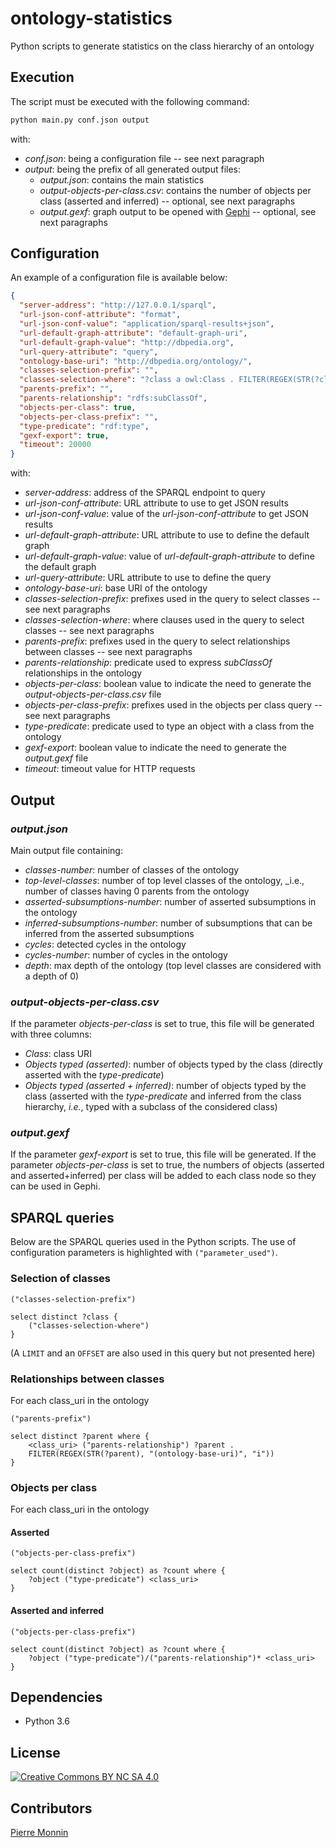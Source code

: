 # ontology-statistics

Python scripts to generate statistics on the class hierarchy of an ontology

## Execution

The script must be executed with the following command:

```bash
python main.py conf.json output
```

with:

* _conf.json_: being a configuration file -- see next paragraph
* _output_: being the prefix of all generated output files:
    * _output.json_: contains the main statistics
    * _output-objects-per-class.csv_: contains the number of objects per class (asserted and inferred) -- optional, 
    see next paragraphs
    * _output.gexf_: graph output to be opened with [Gephi](https://gephi.org/) -- optional, see next paragraphs

## Configuration

An example of a configuration file is available below:

```json
{
  "server-address": "http://127.0.0.1/sparql",
  "url-json-conf-attribute": "format",
  "url-json-conf-value": "application/sparql-results+json",
  "url-default-graph-attribute": "default-graph-uri",
  "url-default-graph-value": "http://dbpedia.org",
  "url-query-attribute": "query",
  "ontology-base-uri": "http://dbpedia.org/ontology/",
  "classes-selection-prefix": "",
  "classes-selection-where": "?class a owl:Class . FILTER(REGEX(STR(?class), \"http://dbpedia.org/ontology/\", \"i\")) .",
  "parents-prefix": "",
  "parents-relationship": "rdfs:subClassOf",
  "objects-per-class": true,
  "objects-per-class-prefix": "",
  "type-predicate": "rdf:type",
  "gexf-export": true,
  "timeout": 20000
}
```

with:

* _server-address_: address of the SPARQL endpoint to query
* _url-json-conf-attribute_: URL attribute to use to get JSON results
* _url-json-conf-value_: value of the _url-json-conf-attribute_ to get JSON results
* _url-default-graph-attribute_: URL attribute to use to define the default graph
* _url-default-graph-value_: value of _url-default-graph-attribute_ to define the default graph
* _url-query-attribute_: URL attribute to use to define the query
* _ontology-base-uri_: base URI of the ontology
* _classes-selection-prefix_: prefixes used in the query to select classes -- see next paragraphs
* _classes-selection-where_: where clauses used in the query to select classes -- see next paragraphs
* _parents-prefix_: prefixes used in the query to select relationships between classes -- see next paragraphs
* _parents-relationship_: predicate used to express _subClassOf_ relationships in the ontology
* _objects-per-class_: boolean value to indicate the need to generate the _output-objects-per-class.csv_ file
* _objects-per-class-prefix_: prefixes used in the objects per class query -- see next paragraphs
* _type-predicate_: predicate used to type an object with a class from the ontology
* _gexf-export_: boolean value to indicate the need to generate the _output.gexf_ file
* _timeout_: timeout value for HTTP requests

## Output

### _output.json_

Main output file containing:

* _classes-number_: number of classes of the ontology
* _top-level-classes_: number of top level classes of the ontology, _i.e., number of classes having 0 parents from the 
ontology
* _asserted-subsumptions-number_: number of asserted subsumptions in the ontology
* _inferred-subsumptions-number_: number of subsumptions that can be inferred from the asserted subsumptions
* _cycles_: detected cycles in the ontology
* _cycles-number_: number of cycles in the ontology
* _depth_: max depth of the ontology (top level classes are considered with a depth of 0)


### _output-objects-per-class.csv_

If the parameter _objects-per-class_ is set to true, this file will be generated with three columns:
 
* _Class_: class URI
* _Objects typed (asserted)_: number of objects typed by the class (directly asserted with the _type-predicate_)
* _Objects typed (asserted + inferred)_: number of objects typed by the class (asserted with the _type-predicate_ and 
inferred from the class hierarchy, _i.e._, typed with a subclass of the considered class)

### _output.gexf_

If the parameter _gexf-export_ is set to true, this file will be generated.
If the parameter _objects-per-class_ is set to true, the numbers of objects (asserted and asserted+inferred) per class 
will be added to each class node so they can be used in Gephi.

## SPARQL queries

Below are the SPARQL queries used in the Python scripts. The use of configuration parameters is highlighted 
with ``("parameter_used")``.

### Selection of classes

```sparql
("classes-selection-prefix")

select distinct ?class {
    ("classes-selection-where")
}
```

(A ``LIMIT`` and an ``OFFSET`` are also used in this query but not presented here)

### Relationships between classes

For each class_uri in the ontology

```sparql
("parents-prefix")

select distinct ?parent where {
    <class_uri> ("parents-relationship") ?parent . 
    FILTER(REGEX(STR(?parent), "(ontology-base-uri)", "i"))
}
```

### Objects per class

For each class_uri in the ontology

#### Asserted

```sparql
("objects-per-class-prefix")

select count(distinct ?object) as ?count where {
    ?object ("type-predicate") <class_uri>
}
```

#### Asserted and inferred

```sparql
("objects-per-class-prefix")

select count(distinct ?object) as ?count where {
    ?object ("type-predicate")/("parents-relationship")* <class_uri> 
}
```

## Dependencies

* Python 3.6

## License

[![Creative Commons BY NC SA 4.0](https://licensebuttons.net/l/by-nc-sa/4.0/88x31.png)](https://creativecommons.org/licenses/by-nc-sa/4.0/)


## Contributors

[Pierre Monnin](https://pmonnin.github.io/)
